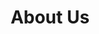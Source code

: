 ---
title: "About Us"
subtitle: ""
# meta description
description: "This is meta description"
draft: false
layout: "about"


# about
about:
  title: "Som Nexo Apex. Una companyia que crea productes digitals i experiències per humans."
  content: "Estem especialitzats en desenvolupar productes digitals avantguardes, bots, infrastructura digital, aplicacions híbrides i pàgines web. I fem això per portar els nostres clients a través de cada fase amb nosaltres."
  image: "images/about.jpg"


# founders_quote
founders_quote:
  name: "Charles Dickens"
  subtitle: "The Founder, Bigspring LLC"
  image: "images/avatar/02.jpg"
  content: "We’re changing how product managers, developers, and data scientists plan, track, and govern analytics across organizations. Before Avo, teams were forced to choose between product delivery speed and reliable insights."


# who_we_are
who_we_are:
  title: "Who we are?"
  content: "We started in 2018 because we believe we can change the way organizations use data to make better decisions for their customers. We’ve been blown away by the impact BI has had on data quality and developer productivity for our customers. 
  
  
  From startups to consumer it’s been incredible to see our product fundamentally change the way PMs, devs and data scientists collaborate to track and govern their analytics."


# our_mission
our_mission:
  title: "Our mission"
  content: "Companies have never had to understand their customers better or faster. Consumers choose the product with the best experience and companies can’t afford to stall product decisions while waiting days or weeks for answers from a centralized BI team.
  
  
  The industry gold standard has become to decentralize business intelligence, so that every team is autonomous in making data-driven decisions quickly."


# fun facts
fun_facts:
  enable: true
  title: "Fun facts about us"
  fact_item:
  - icon: "fas fa-fighter-jet"
    counter: "80"
    counter_suffix: "%"
    content: "Spend 80% less time <br> on admin"

  - icon: "far fa-dot-circle"
    counter: "40"
    counter_suffix: "x"
    content: "Attract 40x more <br> the candidate"

  - icon: "fas fa-dice"
    counter: "83"
    counter_suffix: "%"
    content: "Reduce recruitment <br> agency spend"

  - icon: "fas fa-dice-d6"
    counter: "40"
    counter_suffix: "%"
    content: "Make hires 40% <br> faster"


# features_box
features_box:
  enable: true
  features_box_item:
  - icon: "fas fa-file-signature"
    title: "We care about <br> our customers"
    content: "Curabitur aliquet quam id dui posuere blandit. Donec sollicitudin molestie malesuada praesent."

  - icon: "fas fa-hands-helping"
    title: "Your design partner now <br> and in the future"
    content: "Curabitur aliquet quam id dui posuere blandit. Donec sollicitudin molestie malesuada praesent."
    
  - icon: "fas fa-headset"
    title: "Around the clock <br> support from day one"
    content: "Curabitur aliquet quam id dui posuere blandit. Donec sollicitudin molestie malesuada praesent."


# office_culture
office_culture:
  enable: true
  title: "Our Office Culture"
  content: "Create a best strategic tool, share it with your team and ensure it’s on track with intuitive dashboards."
  images:
  - image: "images/office-culture/03.jpg"
    column: "3" # column will be [ 6 or 3 ]
  - image: "images/office-culture/01.jpg"
    column: "6" # column will be [ 6 or 3 ]
  - image: "images/office-culture/02.jpg"
    column: "3" # column will be [ 6 or 3 ]
  - image: "images/office-culture/07.jpg"
    column: "6" # column will be [ 6 or 3 ]
  - image: "images/office-culture/06.jpg"
    column: "3" # column will be [ 6 or 3 ]
  - image: "images/office-culture/05.jpg"
    column: "6" # column will be [ 6 or 3 ]

  join_our_team: 
    title : "Want to Join our Team?"
    content : "Lorem ipsum dolor sit amet, consectetur adipiscing elit. Consequat eget amtempus eu at consecttur."
    button:
      enable : true
      label : "View open Positions"
      link : "career/"
---